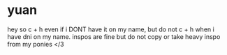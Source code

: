 # yuan
hey so c + h even if i DONT have it on my name, but do not c + h when i have dni on my name.
inspos are fine but do not copy or take heavy inspo from my ponies </3
